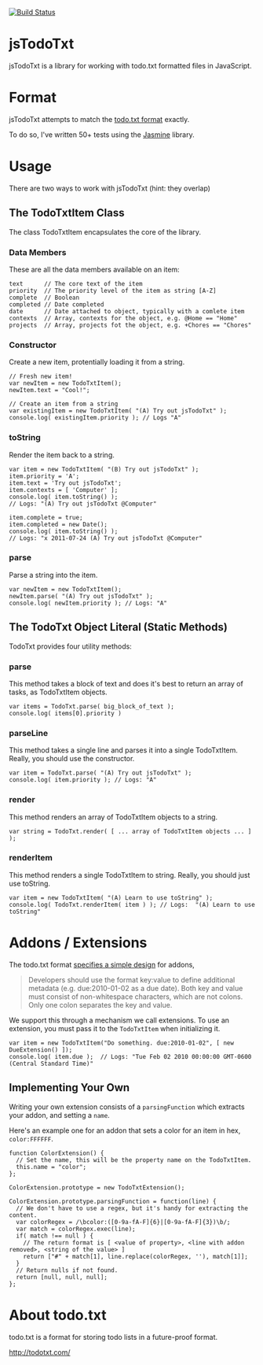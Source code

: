 [![Build Status](https://travis-ci.com/jmhobbs/jsTodoTxt.svg?branch=develop)](https://travis-ci.com/jmhobbs/jsTodoTxt)

# jsTodoTxt

jsTodoTxt is a library for working with todo.txt formatted files in JavaScript.

# Format

jsTodoTxt attempts to match the [todo.txt format](https://github.com/ginatrapani/todo.txt-cli/wiki/The-Todo.txt-Format) exactly.

To do so, I've written 50+ tests using the [Jasmine](https://github.com/pivotal/jasmine) library.

# Usage

There are two ways to work with jsTodoTxt (hint: they overlap)

## The TodoTxtItem Class

The class TodoTxtItem encapsulates the core of the library.

### Data Members

These are all the data members available on an item:

    text      // The core text of the item
    priority  // The priority level of the item as string [A-Z]
    complete  // Boolean
    completed // Date completed
    date      // Date attached to object, typically with a comlete item
    contexts  // Array, contexts for the object, e.g. @Home == "Home"
    projects  // Array, projects fot the object, e.g. +Chores == "Chores"

### Constructor

Create a new item, protentially loading it from a string.

    // Fresh new item!
    var newItem = new TodoTxtItem();
    newItem.text = "Cool!";

    // Create an item from a string
    var existingItem = new TodoTxtItem( "(A) Try out jsTodoTxt" );
    console.log( existingItem.priority ); // Logs "A"

### toString

Render the item back to a string.

    var item = new TodoTxtItem( "(B) Try out jsTodoTxt" );
    item.priority = 'A';
    item.text = 'Try out jsTodoTxt';
    item.contexts = [ 'Computer' ];
    console.log( item.toString() );
    // Logs: "(A) Try out jsTodoTxt @Computer"

    item.complete = true;
    item.completed = new Date();
    console.log( item.toString() );
    // Logs: "x 2011-07-24 (A) Try out jsTodoTxt @Computer"

### parse

Parse a string into the item.

    var newItem = new TodoTxtItem();
    newItem.parse( "(A) Try out jsTodoTxt" );
    console.log( newItem.priority ); // Logs: "A"

## The TodoTxt Object Literal (Static Methods)

TodoTxt provides four utility methods:

### parse

This method takes a block of text and does it's best to return an array of tasks, as TodoTxtItem objects.

    var items = TodoTxt.parse( big_block_of_text );
    console.log( items[0].priority )

### parseLine

This method takes a single line and parses it into a single TodoTxtItem.  Really, you should use the constructor.

    var item = TodoTxt.parse( "(A) Try out jsTodoTxt" );
    console.log( item.priority ); // Logs: "A"

### render


This method renders an array of TodoTxtItem objects to a string.

    var string = TodoTxt.render( [ ... array of TodoTxtItem objects ... ] );

### renderItem

This method renders a single TodoTxtItem to string.  Really, you should just use toString.

    var item = new TodoTxtItem( "(A) Learn to use toString" );
    console.log( TodoTxt.renderItem( item ) ); // Logs:  "(A) Learn to use toString"

# Addons / Extensions

The todo.txt format [specifies a simple design](https://github.com/todotxt/todo.txt#additional-file-format-definitions) for addons,

> Developers should use the format key:value to define additional metadata (e.g. due:2010-01-02 as a due date).
> Both key and value must consist of non-whitespace characters, which are not colons. Only one colon separates the key and value.

We support this through a mechanism we call extensions.  To use an extension, you must pass it to the `TodoTxtItem` when initializing it.

    var item = new TodoTxtItem("Do something. due:2010-01-02", [ new DueExtension() ]);
    console.log( item.due );  // Logs: "Tue Feb 02 2010 00:00:00 GMT-0600 (Central Standard Time)"

## Implementing Your Own

Writing your own extension consists of a `parsingFunction` which extracts your addon, and setting a `name`.

Here's an example one for an addon that sets a color for an item in hex, `color:FFFFFF`.

    function ColorExtension() {
      // Set the name, this will be the property name on the TodoTxtItem.
      this.name = "color";
    };

    ColorExtension.prototype = new TodoTxtExtension();

    ColorExtension.prototype.parsingFunction = function(line) {
      // We don't have to use a regex, but it's handy for extracting the content.
      var colorRegex = /\bcolor:([0-9a-fA-F]{6}|[0-9a-fA-F]{3})\b/;
      var match = colorRegex.exec(line);
      if( match !== null ) {
        // The return format is [ <value of property>, <line with addon removed>, <string of the value> ]
        return ["#" + match[1], line.replace(colorRegex, ''), match[1]];
      }
      // Return nulls if not found.
      return [null, null, null];
    };

# About todo.txt

todo.txt is a format for storing todo lists in a future-proof format.

http://todotxt.com/
